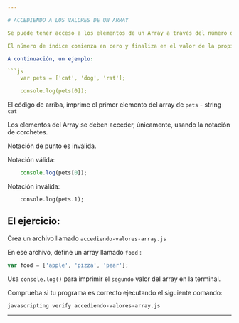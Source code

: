 ```yaml
---

# ACCEDIENDO A LOS VALORES DE UN ARRAY

Se puede tener acceso a los elementos de un Array a través del número de índice.

El número de índice comienza en cero y finaliza en el valor de la propiedad longitud (length) del array, restándole uno. 

A continuación, un ejemplo:

```js
	var pets = ['cat', 'dog', 'rat'];

	console.log(pets[0]);
```

El código de arriba, imprime el primer elemento del array de `pets` - string `cat`

Los elementos del Array se deben acceder, únicamente, usando la notación de corchetes.

Notación de punto es inválida.

Notación válida:

```js
	console.log(pets[0]);
```

Notación inválida:
```
	console.log(pets.1);
```

## El ejercicio:

Crea un archivo llamado `accediendo-valores-array.js`

En ese archivo, define un array llamado `food` :
```js
var food = ['apple', 'pizza', 'pear'];
```

Usa `console.log()` para imprimir el `segundo` valor del array en la terminal.

Comprueba si tu programa es correcto ejecutando el siguiente comando:

`javascripting verify accediendo-valores-array.js`

---
```

